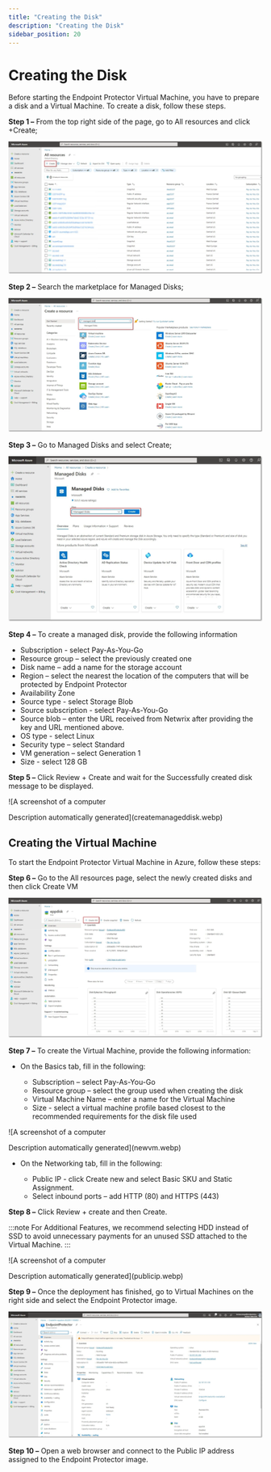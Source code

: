 ```yaml
---
title: "Creating the Disk"
description: "Creating the Disk"
sidebar_position: 20
---
```


# Creating the Disk

Before starting the Endpoint Protector Virtual Machine, you have to prepare a disk and a Virtual
Machine. To create a disk, follow these steps.

**Step 1 –** From the top right side of the page, go to All resources and click +Create;

![createdisk](createdisk.webp)

**Step 2 –** Search the marketplace for Managed Disks;

![marketplace](marketplace.webp)

**Step 3 –** Go to Managed Disks and select Create;

![manageddisk](manageddisk.webp)

**Step 4 –** To create a managed disk, provide the following information

- Subscription - select Pay-As-You-Go
- Resource group – select the previously created one
- Disk name – add a name for the storage account
- Region – select the nearest the location of the computers that will be protected by Endpoint
  Protector
- Availability Zone
- Source type - select Storage Blob
- Source subscription - select Pay-As-You-Go
- Source blob – enter the URL received from Netwrix after providing the key and URL mentioned above.
- OS type - select Linux
- Security type – select Standard
- VM generation – select Generation 1
- Size - select 128 GB

**Step 5 –** Click Review + Create and wait for the Successfully created disk message to be
displayed.

![A screenshot of a computer

Description automatically
generated](createmanageddisk.webp)

## Creating the Virtual Machine

To start the Endpoint Protector Virtual Machine in Azure, follow these steps:

**Step 6 –** Go to the All resources page, select the newly created disks and then click Create VM

![createvm](createvm.webp)

**Step 7 –** To create the Virtual Machine, provide the following information:

- On the Basics tab, fill in the following:

    - Subscription – select Pay-As-You-Go
    - Resource group – select the group used when creating the disk
    - Virtual Machine Name – enter a name for the Virtual Machine
    - Size - select a virtual machine profile based closest to the recommended requirements for the
      disk file used

![A screenshot of a computer

Description automatically
generated](newvm.webp)

- On the Networking tab, fill in the following:

    - Public IP - click Create new and select Basic SKU and Static Assignment.
    - Select inbound ports – add HTTP (80) and HTTPS (443)

**Step 8 –** Click Review + create and then Create.

:::note
For Additional Features, we recommend selecting HDD instead of SSD to avoid unnecessary
payments for an unused SSD attached to the Virtual Machine.
:::


![A screenshot of a computer

Description automatically
generated](publicip.webp)

**Step 9 –** Once the deployment has finished, go to Virtual Machines on the right side and select
the Endpoint Protector image.

![connetctip](connetctip.webp)

**Step 10 –** Open a web browser and connect to the Public IP address assigned to the Endpoint
Protector image.
